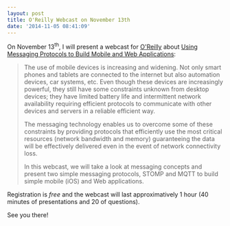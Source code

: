 ```yaml
---
layout: post
title: O'Reilly Webcast on November 13th
date: '2014-11-05 08:41:09'
---
```


On November 13<sup>th</sup>, I will present a webcast for [O'Reilly][oreilly] about [Using Messaging Protocols to Build Mobile and Web Applications][webcast]:

>The use of mobile devices is increasing and widening. Not only smart phones and tablets are connected to the internet but also automation devices, car systems, etc. Even though these devices are increasingly powerful, they still have some constraints unknown from desktop devices; they have limited battery life and intermittent network availability requiring efficient protocols to communicate with other devices and servers in a reliable efficient way.
>
>The messaging technology enables us to overcome some of these constraints by providing protocols that efficiently use the most critical resources (network bandwidth and memory) guaranteeing the data will be effectively delivered even in the event of network connectivity loss.
>
>In this webcast, we will take a look at messaging concepts and present two simple messaging protocols, STOMP and MQTT to build simple mobile (iOS) and Web applications.

Registration is *free* and the webcast will last approximatively 1 hour (40 minutes of presentations and 20 of questions).

See you there!

[webcast]: http://www.oreilly.com/pub/e/3151
[oreilly]: http://oreilly.com
